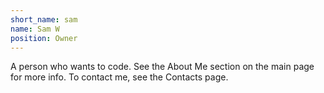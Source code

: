 ```yaml
---
short_name: sam
name: Sam W
position: Owner
---
```


A person who wants to code. See the About Me section on
the main page for more info. To contact me, see the Contacts page.
